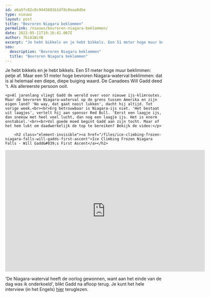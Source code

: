 ```yaml
---
id: a6a5fc02c0c9445681b1df8c0eaa8dbe
type: nieuws
layout: post
title: "Bevroren Niagara beklommen"
permalink: /nieuws/bevroren-niagara-beklommen/
date: 2022-05-11T19:16:41.067Z
author: 7biA1WiYB
excerpt: "Je hebt bikkels en je hebt bikkels. Een 51 meter hoge muur beklimmen: petje af. Maar een 51 meter hoge bevroren Niagara-waterval beklimmen: dat is al helemaal een diepe, diepe buiging waard. De Canadees Will Gadd deed 't. Als allereerste persoon ooit.  "
seo:
  description: "Bevroren Niagara beklommen"
  title: "Bevroren Niagara beklommen"
---
```

Je hebt bikkels en je hebt bikkels. Een 51 meter hoge muur beklimmen: petje af. Maar een 51 meter hoge bevroren Niagara-waterval beklimmen: dat is al helemaal een diepe, diepe buiging waard. De Canadees Will Gadd deed 't. Als allereerste persoon ooit.  

    <p>Al jarenlang vliegt Gadd de wereld over voor nieuwe ijs-klimroutes. Maar de bevroren Niagara-waterval op de grens tussen Amerika en zijn eigen land? 'No way, dat gaat nooit lukken', dacht hij altijd. Tot vorige week.<br><br>Erg betrouwbaar is Niagara-ijs niet. 'Het bestaat uit laagjes', vertelt hij aan sponsor Red Bull. 'Eerst een laagje ijs, dan sneeuw met heel veel lucht, dan nog een laagje ijs. Het is enorm onstabiel.'<br><br>Vol goede moed begint Gadd aan zijn tocht. Maar of het hem lukt om daadwerkelijk de top te bereiken? Bekijk de video:</p>
<p><div class="media media-element-container media-default"><div id="file-211" class="file file-video file-video-youtube">

        <h2 class="element-invisible"><a href="/files/ice-climbing-frozen-niagara-falls-will-gadds-first-ascent">Ice Climbing Frozen Niagara Falls - Will Gadd&#039;s First Ascent</a></h2>
    
  
  <div class="content">
    <div class="media-youtube-video media-element file-default media-youtube-1">
  <iframe class="media-youtube-player" width="640" height="390" title="Ice Climbing Frozen Niagara Falls - Will Gadd&#039;s First Ascent" src="https://www.youtube.com/embed/jU5i1WjRBhE?wmode=opaque&controls=" name="Ice Climbing Frozen Niagara Falls - Will Gadd&#039;s First Ascent" frameborder="0" allowfullscreen="">Video van Ice Climbing Frozen Niagara Falls - Will Gadd&amp;#039;s First Ascent</iframe>
</div>
  </div>

  
</div>
</div>
<p>'De Niagara-waterval heeft de oorlog gewonnen, want aan het einde van de dag was ik onderkoeld', blikt Gadd na afloop terug. Je kunt het hele interview (in het Engels) <a href="http://www.redbull.com/us/en/adventure/stories/1331702397954/will-gadd-ice-climbing-niagara-falls">hier</a> teruglezen.</p>  
